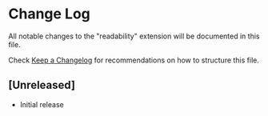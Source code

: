 # Change Log
All notable changes to the "readability" extension will be documented in this file.

Check [Keep a Changelog](http://keepachangelog.com/) for recommendations on how to structure this file.

## [Unreleased]
- Initial release